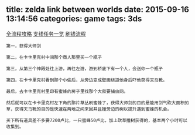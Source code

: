 title: zelda link between worlds
date: 2015-09-16 13:14:56
categories: game
tags: 3ds
---
[全流程攻略](http://app.tgbus.com/saver/read.aspx?type=tvgame&id=396160)
[支线任务一览](http://app.tgbus.com/saver/read.aspx?type=tvgame&id=396275)
[刷钱流程](http://www.k73.com/3ds/25729.html)

```
第一，获得大师剑

第二，在卡卡里克村中间那个商人那里买一个瓶子

第三，从第三个神殿处往上游，再往左游，游到桥底下有一个人，会送你一个瓶子

第四，在卡卡里克村看到那个小偷后，从旁边变成壁画绕道他身后吓他获得天马靴。

最后，去卡卡里克村里印有蜜蜂的房子里找那个大叔要捕虫网。

然后就可以在卡卡里克村左下角的那片草丛刷蜜蜂了，获得大师剑的目的是能用剑气砍大面积的草，获得天马靴的目的是快速在两地之间来回并且撞旁边的树以提升遇到蜜蜂的机会。

买下所有道具差不多要7200卢比，一只蜜蜂50卢比，加上砍草撞树获得的，基本两个小时可以收集到。
```